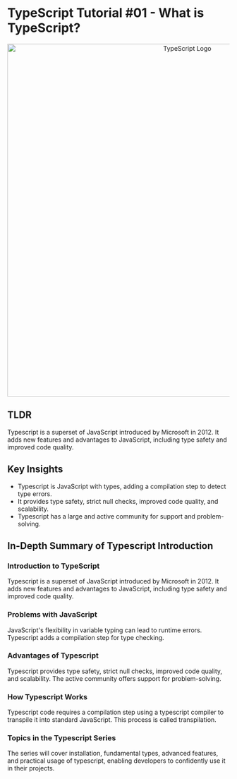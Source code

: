 # TypeScript Tutorial #01 - What is TypeScript?

<p align="center">
  <img src="https://miro.medium.com/v2/resize:fit:1358/1*moJeTvW97yShLB7URRj5Kg.png" alt="TypeScript Logo" width="800"/>
</p>


## TLDR

Typescript is a superset of JavaScript introduced by Microsoft in 2012. It adds new features and advantages to JavaScript, including type safety and improved code quality.

## Key Insights

- Typescript is JavaScript with types, adding a compilation step to detect type errors.
- It provides type safety, strict null checks, improved code quality, and scalability.
- Typescript has a large and active community for support and problem-solving.

## In-Depth Summary of Typescript Introduction

### Introduction to TypeScript

Typescript is a superset of JavaScript introduced by Microsoft in 2012. It adds new features and advantages to JavaScript, including type safety and improved code quality.

### Problems with JavaScript

JavaScript's flexibility in variable typing can lead to runtime errors. Typescript adds a compilation step for type checking.

### Advantages of Typescript

Typescript provides type safety, strict null checks, improved code quality, and scalability. The active community offers support for problem-solving.

### How Typescript Works

Typescript code requires a compilation step using a typescript compiler to transpile it into standard JavaScript. This process is called transpilation.

### Topics in the Typescript Series

The series will cover installation, fundamental types, advanced features, and practical usage of typescript, enabling developers to confidently use it in their projects.
